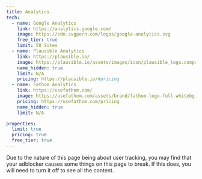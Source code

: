 ```yaml
---
title: Analytics
tech:
  - name: Google Analytics
    link: https://analytics.google.com/
    image: https://cdn.svgporn.com/logos/google-analytics.svg
    free_tier: true
    limit: 50 Sites
  - name: Plausible Analytics
    link: https://plausible.io/
    image: https://plausible.io/assets/images/icon/plausible_logo.compressed.png
    name_hidden: true
    limit: N/A
    pricing: https://plausible.io/#pricing
  - name: Fathom Analytics
    link: https://usefathom.com/
    image: https://usefathom.com/assets/brand/fathom-logo-full-whitebg.svg
    pricing: https://usefathom.com/pricing
    name_hidden: true
    limit: N/A

properties:
  limit: true
  pricing: true
  free_tier: true
---
```


Due to the nature of this page being about user tracking, you may find that your adblocker causes some things on this page to break. If this does, you will need to turn it off to see all the content.
